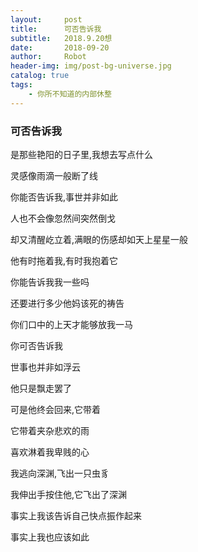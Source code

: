 ```yaml
---
layout:     post
title:      可否告诉我
subtitle:   2018.9.20想
date:       2018-09-20
author:     Robot
header-img: img/post-bg-universe.jpg
catalog: true
tags:
    - 你所不知道的内部休整
---
```


### 可否告诉我
 
 是那些艳阳的日子里,我想去写点什么
 
 灵感像雨滴一般断了线
 
 你能否告诉我,事世并非如此
 
 人也不会像忽然间突然倒戈
 
 却又清醒屹立着,满眼的伤感却如天上星星一般
 
 他有时拖着我,有时我抱着它
 
 你能告诉我我一些吗
 
 还要进行多少他妈该死的祷告
 
 你们口中的上天才能够放我一马
 
 你可否告诉我
 
 世事也并非如浮云
 
 他只是飘走罢了
 
 可是他终会回来,它带着
 
 它带着夹杂悲欢的雨
 
 喜欢淋着我卑贱的心
 
 我逃向深渊,飞出一只虫豸
 
 我伸出手按住他,它飞出了深渊
 
 事实上我该告诉自己快点振作起来
 
 事实上我也应该如此
 
 
 